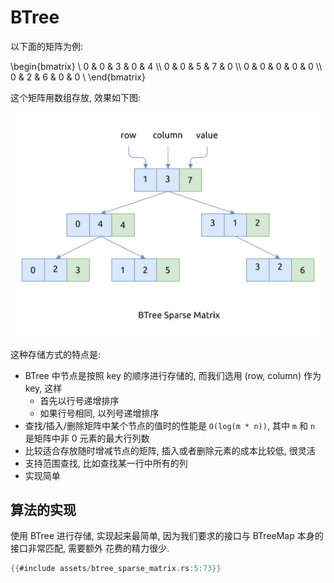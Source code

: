 # BTree

以下面的矩阵为例:

\begin{bmatrix} \\
0 & 0 & 3 & 0 & 4 \\\\
0 & 0 & 5 & 7 & 0 \\\\
0 & 0 & 0 & 0 & 0 \\\\
0 & 2 & 6 & 0 & 0 \\
\end{bmatrix}

这个矩阵用数组存放, 效果如下图:

![btree sparse matrix](assets/btree-sparse-matrix.svg)

这种存储方式的特点是:

- BTree 中节点是按照 key 的顺序进行存储的, 而我们选用 (row, column) 作为 key, 这样
    - 首先以行号递增排序
    - 如果行号相同, 以列号递增排序
- 查找/插入/删除矩阵中某个节点的值时的性能是 `O(log(m * n))`, 其中 `m` 和 `n` 是矩阵中非 0 元素的最大行列数
- 比较适合存放随时增减节点的矩阵, 插入或者删除元素的成本比较低, 很灵活
- 支持范围查找, 比如查找某一行中所有的列
- 实现简单

## 算法的实现

使用 BTree 进行存储, 实现起来最简单, 因为我们要求的接口与 BTreeMap 本身的接口非常匹配, 需要额外
花费的精力很少.

```rust
{{#include assets/btree_sparse_matrix.rs:5:73}}
```
